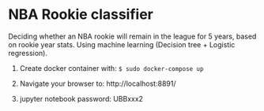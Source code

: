# NBA Rookie classifier
Deciding whether an NBA rookie will remain in the league for 5 years, based on rookie year stats.
Using machine learning (Decision tree + Logistic regression).

1. Create docker container with:
`$ sudo docker-compose up`

2. Navigate your browser to:
http://localhost:8891/

3. jupyter notebook password: UBBxxx2
